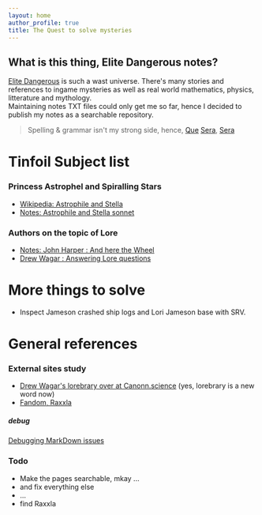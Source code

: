 ```yaml
---
layout: home
author_profile: true
title: The Quest to solve mysteries
---
```


## What is this thing, Elite Dangerous notes?
[Elite Dangerous](https://forums.frontier.co.uk/categories/elite-dangerous/) is such a wast universe. There's many stories and references to ingame mysteries as well as real world mathematics, physics, litterature and mythology.  
Maintaining notes TXT files could only get me so far, hence I decided to publish my notes as a searchable repository.

> Spelling & grammar isn't my strong side, hence, [Que](https://www.youtube.com/watch?v=edelWaQ1bng) [Sera](https://www.youtube.com/watch?v=Vbn7e-KM-NA), [Sera](https://www.youtube.com/watch?v=Wy89v5VaYKE)  

# Tinfoil Subject list
### Princess Astrophel and Spiralling Stars
* [Wikipedia: Astrophile and Stella](https://en.wikipedia.org/wiki/Astrophel_and_Stella)
* [Notes: Astrophile and Stella sonnet](./_notes/Astrophil-sonnet.md)

### Authors on the topic of Lore
* [Notes: John Harper : And here the Wheel](./_notes/John-Harper.md)
* [Drew Wagar : Answering Lore questions](https://forums.frontier.co.uk/threads/lore-questions.459433/)  

# More things to solve
* Inspect Jameson crashed ship logs and Lori Jameson base with SRV.  


# General references
### External sites study
* [Drew Wagar's lorebrary over at Canonn.science](https://canonn.science/game-lore/)  (yes, lorebrary is a new word now)
* [Fandom, Raxxla](https://elite-dangerous.fandom.com/wiki/Raxxla)

##### debug
[Debugging MarkDown issues](xdebug)

### Todo
* Make the pages searchable, mkay ...  
* and fix everything else
* ...
* find Raxxla  
